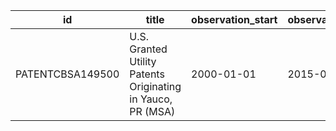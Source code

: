 | id               | title                                                       | observation_start   | observation_end   |
|------------------|-------------------------------------------------------------|---------------------|-------------------|
| PATENTCBSA149500 | U.S. Granted Utility Patents Originating in Yauco, PR (MSA) | 2000-01-01          | 2015-01-01        |